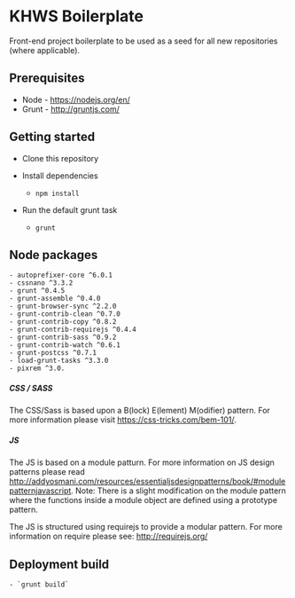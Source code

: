 # KHWS Boilerplate

Front-end project boilerplate to be used as a seed for all new repositories (where applicable).

## Prerequisites

* Node - https://nodejs.org/en/
* Grunt - http://gruntjs.com/

## Getting started

* Clone this repository

* Install dependencies

	- `npm install`

* Run the default grunt task

	- `grunt`


## Node packages
	- autoprefixer-core ^6.0.1
	- cssnano ^3.3.2
	- grunt ^0.4.5
	- grunt-assemble ^0.4.0
	- grunt-browser-sync ^2.2.0
	- grunt-contrib-clean ^0.7.0
	- grunt-contrib-copy ^0.8.2
	- grunt-contrib-requirejs ^0.4.4
	- grunt-contrib-sass ^0.9.2
	- grunt-contrib-watch ^0.6.1
	- grunt-postcss ^0.7.1
	- load-grunt-tasks ^3.3.0
	- pixrem ^3.0.



##### CSS / SASS
The CSS/Sass is based upon a B(lock) E(lement) M(odifier) pattern. For more information please visit https://css-tricks.com/bem-101/.


##### JS
The JS is based on a module patturn. For more information on JS design patterns please read http://addyosmani.com/resources/essentialjsdesignpatterns/book/#modulepatternjavascript.
Note: There is a slight modification on the module pattern where the functions inside a module object are defined using a prototype pattern.

The JS is structured using requirejs to provide a modular pattern. For more information on require please see: http://requirejs.org/


## Deployment build
	- `grunt build`
